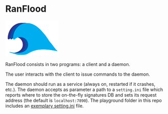 # RanFlood

<img src="icon.png?raw=true" width="33%">

RanFlood consists in two programs: a client and a daemon.

The user interacts with the client to issue commands to the daemon.

The daemon should run as a service (always on, restarted if it crashes, etc.). The daemon accepts as parameter a path to a `setting.ini` file which reports where to store the on-the-fly signatures DB and sets its request address (the default is `localhost:7890`). The playground folder in this repo includes an [exemplary setting.ini](https://github.com/thesave/ranflood/blob/master/src/tests/java/playground/settings.ini) file.
